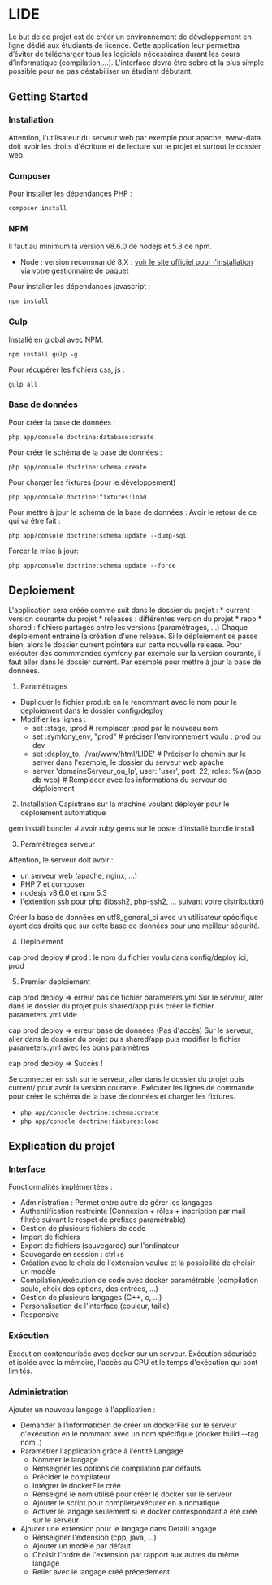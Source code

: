 # LIDE

Le but de ce projet est de créer un environnement de développement en ligne dédié aux étudiants de licence. 
Cette application leur permettra d’éviter de télécharger tous les logiciels nécessaires durant les cours d’informatique (compilation,...). 
L'interface devra être sobre et la plus simple possible pour ne pas déstabiliser un étudiant débutant.

## Getting Started

### Installation

Attention, l'utilisateur du serveur web par exemple pour apache, www-data doit avoir les droits d'écriture et de lecture sur le projet et surtout le dossier web.

### Composer

Pour installer les dépendances PHP :
```
composer install
```

### NPM

Il faut au minimum la version v8.6.0 de nodejs et 5.3 de npm.
* Node : version recommandé 8.X : [voir le site officiel pour l'installation via votre gestionnaire de paquet](https://nodejs.org/en/download/package-manager/)

Pour installer les dépendances javascript :
```
npm install
```

### Gulp

Installé en global avec NPM.
```
npm install gulp -g
```

Pour récupérer les fichiers css, js :
```
gulp all
```

### Base de données

Pour créer la base de données :
```
php app/console doctrine:database:create
```

Pour créer le schéma de la base de données :
```
php app/console doctrine:schema:create
```

Pour charger les fixtures (pour le développement)
```
php app/console doctrine:fixtures:load
```

Pour mettre à jour le schéma de la base de données :
Avoir le retour de ce qui va être fait :
```
php app/console doctrine:schema:update --dump-sql
```
Forcer la mise à jour:
```
php app/console doctrine:schema:update --force
```

## Deploiement

L'application sera créée comme suit dans le dossier du projet :
    * current : version courante du projet
    * releases : différentes version du projet
    * repo
    * shared : fichiers partagés entre les versions (paramétrages, ...)
Chaque déploiement entraine la création d'une release. Si le déploiement se passe bien, alors le dossier current pointera sur cette nouvelle release.
Pour exécuter des commmandes symfony par exemple sur la version courante, il faut aller dans le dossier current. Par exemple pour mettre à jour la base de données.

1) Paramètrages 

 - Dupliquer le fichier prod.rb en le renommant avec le nom pour le deploiement dans le dossier config/deploy
 - Modifier les lignes :
    * set :stage, :prod # remplacer :prod par le nouveau nom
    * set :symfony_env, "prod" # préciser l'environnement voulu : prod ou dev
    * set :deploy_to, '/var/www/html/LIDE' # Préciser le chemin sur le server dans l'exemple, le dossier du serveur web apache
    * server 'domaineServeur_ou_Ip', user: 'user', port: 22, roles: %w{app db web} # Remplacer avec les informations du serveur de déploiement

2) Installation Capistrano sur la machine voulant déployer pour le déploiement automatique

gem install bundler # avoir ruby gems sur le poste d'installé
bundle install

3) Paramètrages serveur

Attention, le serveur doit avoir :
 * un serveur web (apache, nginx, ...)
 * PHP 7 et composer
 * nodesjs v8.6.0 et npm 5.3
 * l'extention ssh pour php (libssh2, php-ssh2, ... suivant votre distribution)

Créer la base de données en utf8_general_ci avec un utilisateur spécifique ayant des droits que sur cette base de données pour une meilleur sécurité.

4) Deploiement

cap prod deploy # prod : le nom du fichier voulu dans config/deploy ici, prod

5) Premier deploiement

cap prod deploy
=> erreur pas de fichier parameters.yml
Sur le serveur, aller dans le dossier du projet puis shared/app puis créer le fichier parameters.yml vide

cap prod deploy
=> erreur base de données (Pas d'accès)
Sur le serveur, aller dans le dossier du projet puis shared/app puis modifier le fichier parameters.yml avec les bons paramètres

cap prod deploy
=> Succès !

Se connecter en ssh sur le serveur, aller dans le dossier du projet puis current/ pour avoir la version courante.
Exécuter les lignes de commande pour créer le schéma de la base de données et charger les fixtures.
 * `php app/console doctrine:schema:create`
 * `php app/console doctrine:fixtures:load`

## Explication du projet

### Interface

Fonctionnalités implémentées :
 * Administration : Permet entre autre de gérer les langages
 * Authentification restreinte (Connexion + rôles + inscription par mail filtrée suivant le respet de préfixes paramétrable)
 * Gestion de plusieurs fichiers de code
 * Import de fichiers
 * Export de fichiers (sauvegarde) sur l'ordinateur
 * Sauvegarde en session : ctrl+s
 * Création avec le choix de l'extension voulue et la possibilité de choisir un modèle
 * Compilation/exécution de code avec docker paramétrable (compilation seule, choix des options, des entrées, ...)
 * Gestion de plusieurs langages (C++, c, ...)
 * Personalisation de l'interface (couleur, taille)
 * Responsive


### Exécution

Exécution conteneurisée avec docker sur un serveur. 
Exécution sécurisée et isolée avec la mémoire, l'accès au CPU et le temps d'exécution qui sont limités.

### Administration

Ajouter un nouveau langage à l'application :
 * Demander à l'informaticien de créer un dockerFile sur le serveur d'exécution en le nommant avec un nom spécifique (docker build --tag nom .)
 * Paramétrer l'application grâce à l'entité Langage
    * Nommer le langage
    * Renseigner les options de compilation par défauts
    * Précider le compilateur
    * Intégrer le dockerFile créé
    * Renseigné le nom utilisé pour créer le docker sur le serveur
    * Ajouter le script pour compiler/exécuter en automatique
    * Activer le langage seulement si le docker correspondant à été créé sur le serveur
 * Ajouter une extension pour le langage dans DetailLangage
    * Renseigner l'extension (cpp, java, ...)
    * Ajouter un modèle par défaut
    * Choisir l'ordre de l'extension par rapport aux autres du même langage
    * Relier avec le langage créé précedement